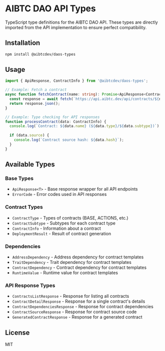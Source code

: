 # AIBTC DAO API Types

TypeScript type definitions for the AIBTC DAO API. These types are directly imported from the API implementation to ensure perfect compatibility.

## Installation

```bash
npm install @aibtcdev/daos-types
```

## Usage

```typescript
import { ApiResponse, ContractInfo } from '@aibtcdev/daos-types';

// Example: Fetch a contract
async function fetchContract(name: string): Promise<ApiResponse<ContractInfo>> {
  const response = await fetch(`https://api.aibtc.dev/api/contracts/${name}`);
  return response.json();
}

// Example: Type checking for API responses
function processContract(data: ContractInfo) {
  console.log(`Contract: ${data.name} (${data.type}/${data.subtype})`);
  
  if (data.source) {
    console.log(`Contract source hash: ${data.hash}`);
  }
}
```

## Available Types

### Base Types
- `ApiResponse<T>` - Base response wrapper for all API endpoints
- `ErrorCode` - Error codes used in API responses

### Contract Types
- `ContractType` - Types of contracts (BASE, ACTIONS, etc.)
- `ContractSubtype` - Subtypes for each contract type
- `ContractInfo` - Information about a contract
- `DeploymentResult` - Result of contract generation

### Dependencies
- `AddressDependency` - Address dependency for contract templates
- `TraitDependency` - Trait dependency for contract templates
- `ContractDependency` - Contract dependency for contract templates
- `RuntimeValue` - Runtime value for contract templates

### API Response Types
- `ContractsListResponse` - Response for listing all contracts
- `ContractDetailResponse` - Response for a single contract's details
- `ContractDependenciesResponse` - Response for contract dependencies
- `ContractSourceResponse` - Response for contract source code
- `GeneratedContractResponse` - Response for a generated contract

## License

MIT

